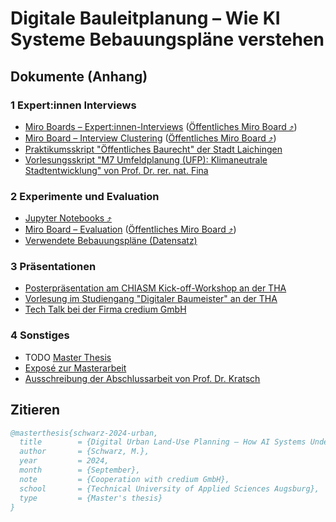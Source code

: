 # Digitale Bauleitplanung – Wie KI Systeme Bebauungspläne verstehen

## Dokumente (Anhang)

### 1 Expert:innen Interviews

* [Miro Boards – Expert:innen-Interviews](documents/Interviews_Miro_Board-Michael_Schwarz.pdf) ([Öffentliches Miro Board ⤴](https://miro.com/app/board/uXjVK5cSCbc=/?share_link_id=692471362957))
* [Miro Board – Interview Clustering](documents/Interview_Clustering_Miro_Board-Michael_Schwarz.pdf) ([Öffentliches Miro Board ⤴](https://miro.com/app/board/uXjVKjbxg7U=/?share_link_id=984822197231))
* [Praktikumsskript "Öffentliches Baurecht" der Stadt Laichingen](documents/Praktikumskript-Stadt_Laichingen.pdf)
* [Vorlesungsskript "M7 Umfeldplanung (UFP): Klimaneutrale Stadtentwicklung" von Prof. Dr. rer. nat. Fina](documents/Vorlesungsskript-Stefan-Fina.pdf)

### 2 Experimente und Evaluation

* [Jupyter Notebooks ⤴](https://github.com/schwamic/digital-urban-land-use-planning)
* [Miro Board – Evaluation](documents/Experimente-Evaluation_Miro_Board-Michael_Schwarz.pdf) ([Öffentliches Miro Board ⤴](https://miro.com/app/board/uXjVK5Jy2UQ=/?share_link_id=316632335868))
* [Verwendete Bebauungspläne (Datensatz)](documents/bpläne/)

### 3 Präsentationen

* [Posterpräsentation am CHIASM Kick-off-Workshop an der THA](documents/CHIASM_Poster-Michael_Schwarz-240421.pdf)
* [Vorlesung im Studiengang "Digitaler Baumeister" an der THA](documents/THA_Digitaler_Baumeister-Michael_Schwarz-11062024.pdf)
* [Tech Talk bei der Firma credium GmbH](documents/Tech_Talk-Michael_Schwarz-10042024.pdf)

### 4 Sonstiges

* TODO [Master Thesis](TODO)
* [Exposé zur Masterarbeit](documents/Exposé-Michael_Schwarz.pdf)
* [Ausschreibung der Abschlussarbeit von Prof. Dr. Kratsch](documents/WK-Abschlussarbeit-THA-5-Extraktion-von-Informationen-aus-Bebauungsplaenen-durch-LLMs.pdf)

## Zitieren

```bibtex
@masterthesis{schwarz-2024-urban,
  title        = {Digital Urban Land-Use Planning – How AI Systems Understand Development Plans},
  author       = {Schwarz, M.},
  year         = 2024,
  month        = {September},
  note         = {Cooperation with credium GmbH},
  school       = {Technical University of Applied Sciences Augsburg},
  type         = {Master's thesis}
}
```
